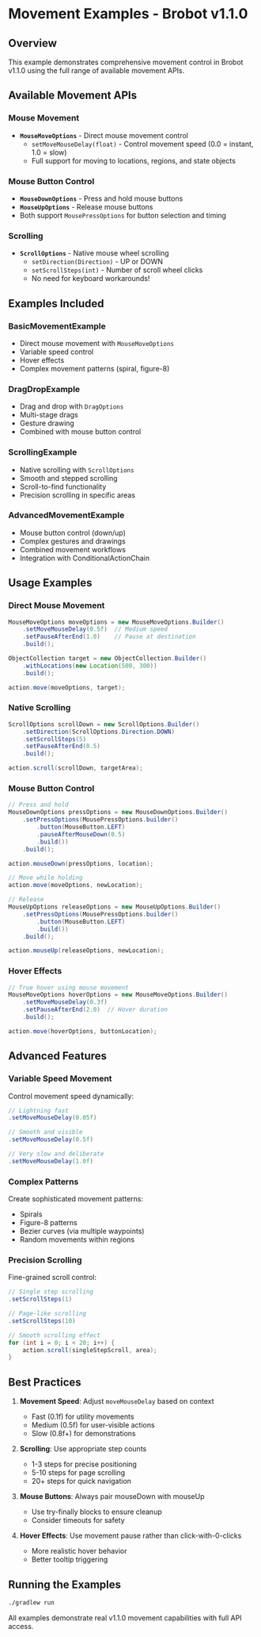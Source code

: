 # Movement Examples - Brobot v1.1.0

## Overview
This example demonstrates comprehensive movement control in Brobot v1.1.0 using the full range of available movement APIs.

## Available Movement APIs

### Mouse Movement
- **`MouseMoveOptions`** - Direct mouse movement control
  - `setMoveMouseDelay(float)` - Control movement speed (0.0 = instant, 1.0 = slow)
  - Full support for moving to locations, regions, and state objects

### Mouse Button Control  
- **`MouseDownOptions`** - Press and hold mouse buttons
- **`MouseUpOptions`** - Release mouse buttons
- Both support `MousePressOptions` for button selection and timing

### Scrolling
- **`ScrollOptions`** - Native mouse wheel scrolling
  - `setDirection(Direction)` - UP or DOWN
  - `setScrollSteps(int)` - Number of scroll wheel clicks
  - No need for keyboard workarounds!

## Examples Included

### BasicMovementExample
- Direct mouse movement with `MouseMoveOptions`
- Variable speed control
- Hover effects
- Complex movement patterns (spiral, figure-8)

### DragDropExample  
- Drag and drop with `DragOptions`
- Multi-stage drags
- Gesture drawing
- Combined with mouse button control

### ScrollingExample
- Native scrolling with `ScrollOptions`
- Smooth and stepped scrolling
- Scroll-to-find functionality
- Precision scrolling in specific areas

### AdvancedMovementExample
- Mouse button control (down/up)
- Complex gestures and drawings
- Combined movement workflows
- Integration with ConditionalActionChain

## Usage Examples

### Direct Mouse Movement
```java
MouseMoveOptions moveOptions = new MouseMoveOptions.Builder()
    .setMoveMouseDelay(0.5f)  // Medium speed
    .setPauseAfterEnd(1.0)    // Pause at destination
    .build();

ObjectCollection target = new ObjectCollection.Builder()
    .withLocations(new Location(500, 300))
    .build();

action.move(moveOptions, target);
```

### Native Scrolling
```java
ScrollOptions scrollDown = new ScrollOptions.Builder()
    .setDirection(ScrollOptions.Direction.DOWN)
    .setScrollSteps(5)
    .setPauseAfterEnd(0.5)
    .build();

action.scroll(scrollDown, targetArea);
```

### Mouse Button Control
```java
// Press and hold
MouseDownOptions pressOptions = new MouseDownOptions.Builder()
    .setPressOptions(MousePressOptions.builder()
        .button(MouseButton.LEFT)
        .pauseAfterMouseDown(0.5)
        .build())
    .build();

action.mouseDown(pressOptions, location);

// Move while holding
action.move(moveOptions, newLocation);

// Release
MouseUpOptions releaseOptions = new MouseUpOptions.Builder()
    .setPressOptions(MousePressOptions.builder()
        .button(MouseButton.LEFT)
        .build())
    .build();

action.mouseUp(releaseOptions, newLocation);
```

### Hover Effects
```java
// True hover using mouse movement
MouseMoveOptions hoverOptions = new MouseMoveOptions.Builder()
    .setMoveMouseDelay(0.3f)
    .setPauseAfterEnd(2.0)  // Hover duration
    .build();

action.move(hoverOptions, buttonLocation);
```

## Advanced Features

### Variable Speed Movement
Control movement speed dynamically:
```java
// Lightning fast
.setMoveMouseDelay(0.05f)

// Smooth and visible  
.setMoveMouseDelay(0.5f)

// Very slow and deliberate
.setMoveMouseDelay(1.0f)
```

### Complex Patterns
Create sophisticated movement patterns:
- Spirals
- Figure-8 patterns
- Bezier curves (via multiple waypoints)
- Random movements within regions

### Precision Scrolling
Fine-grained scroll control:
```java
// Single step scrolling
.setScrollSteps(1)

// Page-like scrolling
.setScrollSteps(10)

// Smooth scrolling effect
for (int i = 0; i < 20; i++) {
    action.scroll(singleStepScroll, area);
}
```

## Best Practices

1. **Movement Speed**: Adjust `moveMouseDelay` based on context
   - Fast (0.1f) for utility movements
   - Medium (0.5f) for user-visible actions
   - Slow (0.8f+) for demonstrations

2. **Scrolling**: Use appropriate step counts
   - 1-3 steps for precise positioning
   - 5-10 steps for page scrolling
   - 20+ steps for quick navigation

3. **Mouse Buttons**: Always pair mouseDown with mouseUp
   - Use try-finally blocks to ensure cleanup
   - Consider timeouts for safety

4. **Hover Effects**: Use movement pause rather than click-with-0-clicks
   - More realistic hover behavior
   - Better tooltip triggering

## Running the Examples
```bash
./gradlew run
```

All examples demonstrate real v1.1.0 movement capabilities with full API access.